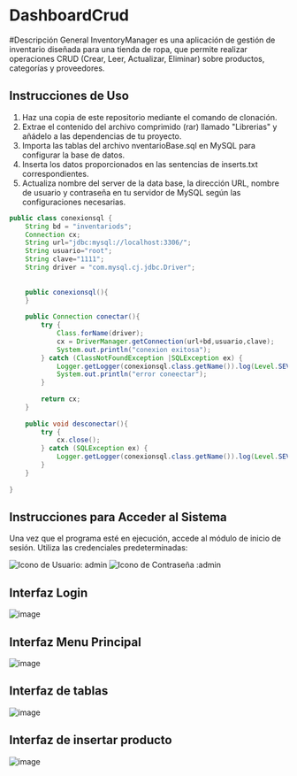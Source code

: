 # DashboardCrud
#Descripción General
InventoryManager es una aplicación de gestión de inventario diseñada para una tienda de ropa, que permite realizar operaciones CRUD (Crear, Leer, Actualizar, Eliminar) sobre productos, categorías y proveedores.

## Instrucciones de Uso
1. Haz una copia de este repositorio mediante el comando de clonación.
2. Extrae el contenido del archivo comprimido (rar) llamado "Librerias" y añádelo a las dependencias de tu proyecto.
3. Importa las tablas del archivo nventarioBase.sql en MySQL para configurar la base de datos.
4. Inserta los datos proporcionados en las sentencias de inserts.txt correspondientes.
5. Actualiza nombre del server de la data base, la dirección URL, nombre de usuario y contraseña en tu servidor de MySQL según las configuraciones necesarias.

```java
public class conexionsql {
    String bd = "inventariods";
    Connection cx;
    String url="jdbc:mysql://localhost:3306/";
    String usuario="root";
    String clave="1111";
    String driver = "com.mysql.cj.jdbc.Driver";
    
    
    public conexionsql(){
    }
    
    public Connection conectar(){
        try {
            Class.forName(driver);
            cx = DriverManager.getConnection(url+bd,usuario,clave);
            System.out.println("conexion exitosa");
        } catch (ClassNotFoundException |SQLException ex) {
            Logger.getLogger(conexionsql.class.getName()).log(Level.SEVERE, null, ex);
            System.out.println("error coneectar");
        }
        
        return cx;
    }
    
    public void desconectar(){
        try {
            cx.close();
        } catch (SQLException ex) {
            Logger.getLogger(conexionsql.class.getName()).log(Level.SEVERE, null, ex);
        }
    }
  
}
```
## Instrucciones para Acceder al Sistema
Una vez que el programa esté en ejecución, accede al módulo de inicio de sesión.
Utiliza las credenciales predeterminadas:

![Icono de Usuario](https://img.shields.io/badge/-Usuario-%2300f?style=flat-square&logo=user): admin
![Icono de Contraseña](https://img.shields.io/badge/-Contraseña-%2300f?style=flat-square&logo=lock) :admin

## Interfaz Login
![image](https://github.com/jessvilla1975/DashboardCrud/assets/114515509/8b655848-8633-48dd-aa78-be113a7f43a2)


## Interfaz Menu Principal
![image](https://github.com/jessvilla1975/DashboardCrud/assets/114515509/02c8920c-9e69-4149-bf02-dd7f894ca5b1)


## Interfaz de tablas
![image](https://github.com/jessvilla1975/DashboardCrud/assets/114515509/76cd0049-00de-4411-9a95-f9774859cd10)

## Interfaz de insertar producto
![image](https://github.com/jessvilla1975/DashboardCrud/assets/114515509/ef9320fe-5386-44c0-8962-14b5457b6310)
